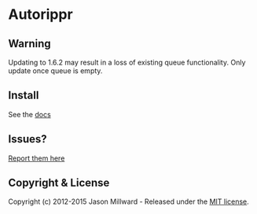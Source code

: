 Autorippr
=========

## Warning

Updating to 1.6.2 may result in a loss of existing queue functionality.
Only update once queue is empty.


## Install

See the [docs](http://docs.jcode.me/autorippr)

## Issues?

[Report them here](https://github.com/JasonMillward/Autorippr/issues)

## Copyright & License

Copyright (c) 2012-2015 Jason Millward - Released under the [MIT license](LICENSE).
